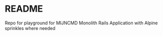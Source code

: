 # README
Repo for playground for MIJNCMD
Monolith Rails Application with Alpine sprinkles where needed

